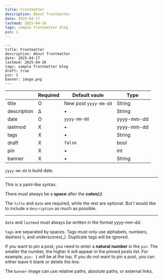 ```yaml
---
title: Frontmatter
description: About frontmatter
date: 2025-04-17
lastmod: 2025-04-26
tags: sample frontmatter blog
pin: 1
---
```


```
---
title: Frontmatter
description: About frontmatter
date: 2025-04-17
lastmod: 2025-04-26
tags: sample frontmatter blog
draft: true
pin: 1
banner: image.png
---
```

||Required|Default vaule|Type|
|---|---|---|---|
|title|O|New post `yyyy-mm-dd`|String|
|description|∆|•|String|
|date|O|`yyyy-mm-dd`|yyyy-mm-dd|
|lastmod|X|•|yyyy-mm-dd|
|tags|X|•|String|
|draft|X|`false`|bool|
|pin|X|•|int|
|banner|X|•|String|

`yyyy-mm-dd` is build date.

---

This is a yaml-like syntax. 

There must always be a **space** after the ***colon(:)***. 

The `title` and `date` are required, while the rest are optional. But I would like to include a `description` as much as possible.

---

`date` and `lastmod` must always be written in the format *yyyy-mm-dd*. 

`tags` are separated by spaces. Tags must only use alphabets, numbers, dashes(-), and underscores(_). Duplicate tags will be ignored.

If you want to pin a post, you need to enter a **natural number** in the `pin`. The smaller the number, the higher it will appear in the *pinned posts list*. For example, `pin: 1` will be at the top. If you do not want to pin a post, you can either leave it blank or delete the line.

The `banner` image can use relative paths, absolute paths, or external links. 
